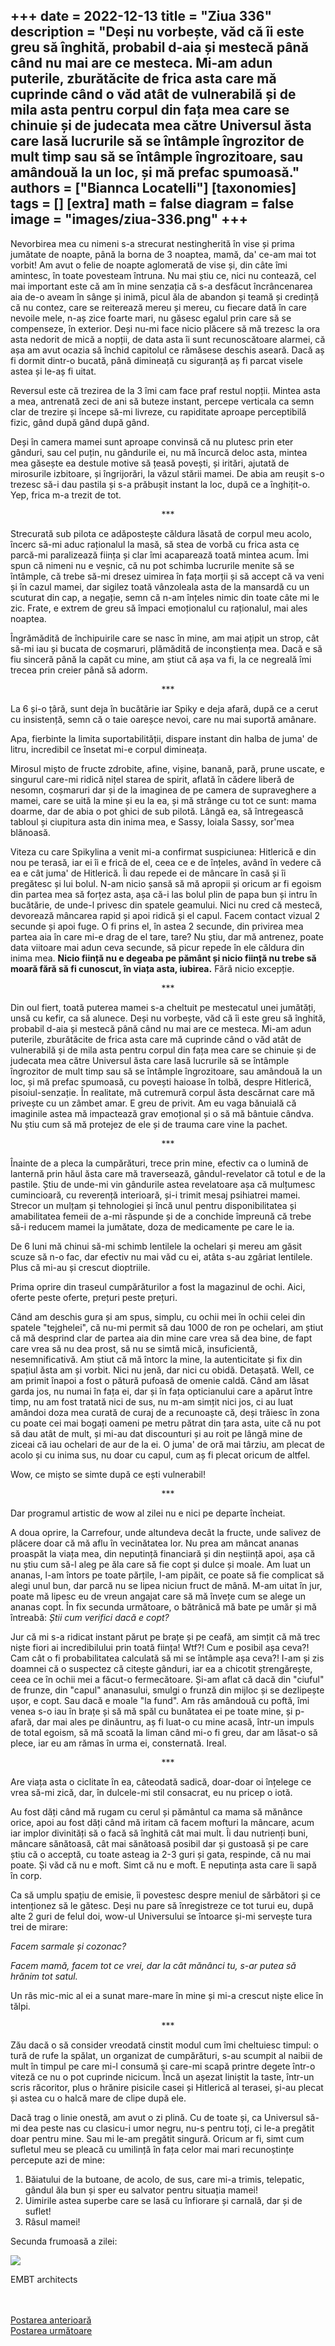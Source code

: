 
+++
date = 2022-12-13
title = "Ziua 336"
description = "Deși nu vorbește, văd că îi este greu să înghită, probabil d-aia și mestecă până când nu mai are ce mesteca. Mi-am adun puterile, zburătăcite de frica asta care mă cuprinde când o văd atât de vulnerabilă și de mila asta pentru corpul din fața mea care se chinuie și de judecata mea către Universul ăsta care lasă lucrurile să se întâmple îngrozitor de mult timp sau să se întâmple îngrozitoare, sau amândouă la un loc, și mă prefac spumoasă."
authors = ["Biannca Locatelli"]
[taxonomies]
tags = []
[extra]
math = false
diagram = false
image = "images/ziua-336.png"
+++
---

Nevorbirea mea cu nimeni s-a strecurat nestingherită în vise și prima jumătate de noapte, până la borna de 3 noaptea, mamă, da' ce-am mai tot vorbit! Am avut o felie de noapte aglomerată de vise și, din câte îmi amintesc, în toate povesteam întruna. Nu mai știu ce, nici nu contează, cel mai important este că am în mine senzația că s-a desfăcut încrâncenarea aia de-o aveam în sânge și inimă, picul ăla de abandon și teamă și credință că nu contez, care se reiterează mereu și mereu, cu fiecare dată în care nevoile mele, n-aș zice foarte mari, nu găsesc egalul prin care să se compenseze, în exterior. Deși nu-mi face nicio plăcere să mă trezesc la ora asta nedorit de mică a nopții, de data asta îi sunt recunoscătoare alarmei, că așa am avut ocazia să închid capitolul ce rămăsese deschis aseară. Dacă aș fi dormit dintr-o bucată, până dimineață cu siguranță aș fi parcat visele astea și le-aș fi uitat.

Reversul este că trezirea de la 3 îmi cam face praf restul nopții. Mintea asta a mea, antrenată zeci de ani să buteze instant, percepe verticala ca semn clar de trezire și începe să-mi livreze, cu rapiditate aproape perceptibilă fizic, gând după gând după gând.

Deși în camera mamei sunt aproape convinsă că nu plutesc prin eter gânduri, sau cel puțin, nu gândurile ei, nu mă încurcă deloc asta, mintea mea găsește ea destule motive să țeasă povești, și iritări, ajutată de mirosurile izbitoare, și îngrijorări, la văzul stării mamei. De abia am reușit s-o trezesc să-i dau pastila și s-a prăbușit instant la loc, după ce a înghițit-o. Yep, frica m-a trezit de tot.

<p style="text-align: center;">***</p>

Strecurată sub pilota ce adăpostește căldura lăsată de corpul meu acolo, încerc să-mi aduc raționalul la masă, să stea de vorbă cu frica asta ce parcă-mi paralizează ființa și clar îmi acaparează toată mintea acum. Îmi spun că nimeni nu e veșnic, că nu pot schimba lucrurile menite să se întâmple, că trebe să-mi dresez uimirea în fața morții și să accept că va veni și în cazul mamei, dar sigilez toată vânzoleala asta de la mansardă cu un scuturat din cap, a negație, semn că n-am înțeles nimic din toate câte mi le zic. Frate, e extrem de greu să împaci emoționalul cu raționalul, mai ales noaptea.

Îngrămădită de închipuirile care se nasc în mine, am mai ațipit un strop, cât să-mi iau și bucata de coșmaruri, plămădită de inconștiența mea. Dacă e să fiu sinceră până la capăt cu mine, am știut că așa va fi, la ce negreală îmi trecea prin creier până să adorm.

<p style="text-align: center;">***</p>

La 6 și-o țâră, sunt deja în bucătărie iar Spiky e deja afară, după ce a cerut cu insistență, semn că o taie oareșce nevoi, care nu mai suportă amânare.

Apa, fierbinte la limita suportabilității, dispare instant din halba de juma' de litru, incredibil ce însetat mi-e corpul dimineața.

Mirosul mișto de fructe zdrobite, afine, vișine, banană, pară, prune uscate, e singurul care-mi ridică nițel starea de spirit, aflată în cădere liberă de nesomn, coșmaruri dar și de la imaginea de pe camera de supraveghere a mamei, care se uită la mine și eu la ea, și mă strânge cu tot ce sunt: mama doarme, dar de abia o pot ghici de sub pilotă. Lângă ea, să întregească tabloul și ciupitura asta din inima mea, e Sassy, loiala Sassy, sor'mea blănoasă.

Viteza cu care Spikylina a venit mi-a confirmat suspiciunea: Hitlerică e din nou pe terasă, iar ei îi e frică de el, ceea ce e de înțeles, având în vedere că ea e cât juma' de Hitlerică. Îi dau repede ei de mâncare în casă și îi pregătesc și lui bolul. N-am nicio șansă să mă apropii și oricum ar fi egoism din partea mea să forțez asta, așa că-i las bolul plin de papa bun și intru în bucătărie, de unde-l privesc din spatele geamului. Nici nu cred că mestecă, devorează mâncarea rapid și apoi ridică și el capul. Facem contact vizual 2 secunde și apoi fuge. O fi prins el, în astea 2 secunde, din privirea mea partea aia în care mi-e drag de el tare, tare? Nu știu, dar mă antrenez, poate data viitoare mai adun ceva secunde, să picur repede în ele căldura din inima mea. **Nicio ființă nu e degeaba pe pământ și nicio ființă nu trebe să moară fără să fi cunoscut, în viața asta, iubirea.** Fără nicio excepție.

<p style="text-align: center;">***</p>

Din oul fiert, toată puterea mamei s-a cheltuit pe mestecatul unei jumătăți, unsă cu kefir, ca să alunece. Deși nu vorbește, văd că îi este greu să înghită, probabil d-aia și mestecă până când nu mai are ce mesteca. Mi-am adun puterile, zburătăcite de frica asta care mă cuprinde când o văd atât de vulnerabilă și de mila asta pentru corpul din fața mea care se chinuie și de judecata mea către Universul ăsta care lasă lucrurile să se întâmple îngrozitor de mult timp sau să se întâmple îngrozitoare, sau amândouă la un loc, și mă prefac spumoasă, cu povești haioase în tolbă, despre Hitlerică, pisoiul-senzație. În realitate, mă cutremură corpul ăsta descărnat care mă privește cu un zâmbet amar. E greu de privit. Am eu vaga bănuială că imaginile astea mă impactează grav emoțional și o să mă bântuie cândva. Nu știu cum să mă protejez de ele și de trauma care vine la pachet.

<p style="text-align: center;">***</p>

Înainte de a pleca la cumpărături, trece prin mine, efectiv ca o lumină de lanternă prin hăul ăsta care mă traversează, gândul-revelator că totul e de la pastile. Știu de unde-mi vin gândurile astea revelatoare așa că mulțumesc cumincioară, cu reverență interioară, și-i trimit mesaj psihiatrei mamei. Strecor un mulțam și tehnologiei și încă unul pentru disponibilitatea și amabilitatea femeii de a-mi răspunde și de a conchide împreună că trebe să-i reducem mamei la jumătate, doza de medicamente pe care le ia.

De 6 luni mă chinui să-mi schimb lentilele la ochelari și mereu am găsit scuze să n-o fac, dar efectiv nu mai văd cu ei, atâta s-au zgâriat lentilele. Plus că mi-au și crescut dioptriile.

Prima oprire din traseul cumpărăturilor a fost la magazinul de ochi. Aici, oferte peste oferte, prețuri peste prețuri.

Când am deschis gura și am spus, simplu, cu ochii mei în ochii celei din spatele "tejghelei", că nu-mi permit să dau 1000 de ron pe ochelari, am știut că mă desprind clar de partea aia din mine care vrea să dea bine, de fapt care vrea să nu dea prost, să nu se simtă mică, insuficientă, nesemnificativă. Am știut că mă întorc la mine, la autenticitate și fix din spațiul ăsta am și vorbit. Nici nu jenă, dar nici cu obidă. Detașată. Well, ce am primit înapoi a fost o pătură pufoasă de omenie caldă. Când am lăsat garda jos, nu numai în fața ei, dar și în fața opticianului care a apărut între timp, nu am fost tratată nici de sus, nu m-am simțit nici jos, ci au luat amândoi doza mea curată de curaj de a recunoaște că, deși trăiesc în zona cu poate cei mai bogați oameni pe metru pătrat din țara asta, uite că nu pot să dau atât de mult, și mi-au dat discounturi și au roit pe lângă mine de ziceai că iau ochelari de aur de la ei. O juma' de oră mai târziu, am plecat de acolo și cu inima sus, nu doar cu capul, cum aș fi plecat oricum de altfel.

Wow, ce mișto se simte după ce ești vulnerabil!

<p style="text-align: center;">***</p>

Dar programul artistic de wow al zilei nu e nici pe departe încheiat.

A doua oprire, la Carrefour, unde altundeva decât la fructe, unde salivez de plăcere doar că mă aflu în vecinătatea lor. Nu prea am mâncat ananas proaspăt la viața mea, din neputință financiară și din neștiință apoi, așa că nu știu cum să-l aleg pe ăla care să fie copt și dulce și moale. Am luat un ananas, l-am întors pe toate părțile, l-am pipăit, ce poate să fie complicat să alegi unul bun, dar parcă nu se lipea niciun fruct de mână. M-am uitat în jur, poate mă lipesc eu de vreun angajat care să mă învețe cum se alege un ananas copt. În fix secunda următoare, o bătrânică mă bate pe umăr și mă întreabă: _Știi cum verifici dacă e copt?_

Jur că mi s-a ridicat instant părut pe brațe și pe ceafă, am simțit că mă trec niște fiori ai incredibilului prin toată ființa! Wtf?! Cum e posibil așa ceva?! Cam cât o fi probabilitatea calculată să mi se întâmple așa ceva?! I-am și zis doamnei că o suspectez că citește gânduri, iar ea a chicotit ștrengărește, ceea ce în ochii mei a făcut-o fermecătoare. Și-am aflat că dacă din "ciuful" de frunze, din "capul" ananasului, smulgi o frunză din mijloc și se dezlipește ușor, e copt. Sau dacă e moale "la fund". Am râs amândouă cu poftă, îmi venea s-o iau în brațe și să mă spăl cu bunătatea ei pe toate mine, și p-afară, dar mai ales pe dinăuntru, aș fi luat-o cu mine acasă, într-un impuls de total egoism, să mă scoată la liman când mi-o fi greu, dar am lăsat-o să plece, iar eu am rămas în urma ei, consternată. Ireal.

<p style="text-align: center;">***</p>

Are viața asta o ciclitate în ea, câteodată sadică, doar-doar oi înțelege ce vrea să-mi zică, dar, în dulcele-mi stil consacrat, eu nu pricep o iotă.

Au fost dăți când mă rugam cu cerul și pământul ca mama să mănânce orice, apoi au fost dăți când mă iritam că facem mofturi la mâncare, acum iar implor divinități să o facă să înghită cât mai mult. Îi dau nutrienți buni, mâncare sănătoasă, cât mai sănătoasă posibil dar și gustoasă și pe care știu că o acceptă, cu toate asteag ia 2-3 guri și gata, respinde, că nu mai poate. Și văd că nu e moft. Simt că nu e moft. E neputința asta care îi sapă în corp.

Ca să umplu spațiu de emisie, îi povestesc despre meniul de sărbători și ce intenționez să le gătesc. Deși nu pare să înregistreze ce tot turui eu, după alte 2 guri de felul doi, wow-ul Universului se întoarce și-mi servește tura trei de mirare:

_Facem sarmale și cozonac?_

_Facem mamă, facem tot ce vrei, dar la cât mănânci tu, s-ar putea să hrănim tot satul._

Un râs mic-mic al ei a sunat mare-mare în mine și mi-a crescut niște elice în tălpi.

<p style="text-align: center;">***</p>

Zău dacă o să consider vreodată cinstit modul cum îmi cheltuiesc timpul: o tură de rufe la spălat, un organizat de cumpărături, s-au scumpit al naibii de mult în timpul pe care mi-l consumă și care-mi scapă printre degete într-o viteză ce nu o pot cuprinde nicicum. Încă un așezat liniștit la taste, într-un scris răcoritor, plus o hrănire pisicile casei și Hitlerică al terasei, și-au plecat și astea cu o halcă mare de clipe după ele.

Dacă trag o linie onestă, am avut o zi plină. Cu de toate și, ca Universul să-mi dea peste nas cu clasicu-i umor negru, nu-s pentru toți, ci le-a pregătit doar pentru mine. Sau mi le-am pregătit singură. Oricum ar fi, simt cum sufletul meu se pleacă cu umilință în fața celor mai mari recunoștințe percepute azi de mine:
1. Băiatului de la butoane, de acolo, de sus, care mi-a trimis, telepatic, gândul ăla bun și sper eu salvator pentru situația mamei!
2. Uimirile astea superbe care se lasă cu înfiorare și carnală, dar și de suflet!
3. Râsul mamei!

Secunda frumoasă a zilei:

<div class="flex justify-center">
  <img src="images/336.jpeg" />
</div>

EMBT architects

<br/>

<br/>

<div class="flex justify-between">
  <div>
    <a href="/blog/ziua-335/">Postarea anterioară</a>
  </div>
  <div>
    <a href="/blog/ziua-337/">Postarea următoare</a>
  </div>
</div>

